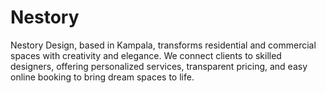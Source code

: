 # Nestory
Nestory Design, based in Kampala, transforms residential and commercial spaces with creativity and elegance. We connect clients to skilled designers, offering personalized services, transparent pricing, and easy online booking to bring dream spaces to life.
